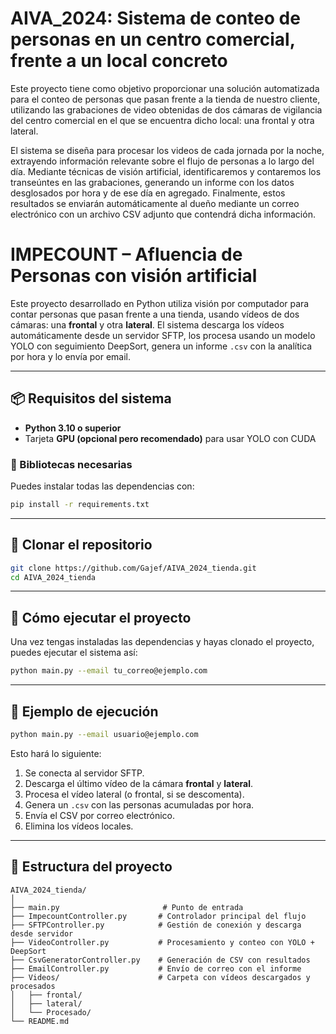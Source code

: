 # AIVA_2024: Sistema de conteo de personas en un centro comercial, frente a un local concreto

Este proyecto tiene como objetivo proporcionar una solución automatizada para el conteo de personas que pasan frente a la tienda de nuestro cliente, utilizando las grabaciones de video obtenidas de dos cámaras de vigilancia del centro comercial en el que se encuentra dicho local: una frontal y otra lateral.

El sistema se diseña para procesar los videos de cada jornada por la noche, extrayendo información relevante sobre el flujo de personas a lo largo del día. Mediante técnicas de visión artificial, identificaremos y contaremos los transeúntes en las grabaciones, generando un informe con los datos desglosados por hora y de ese día en agregado. Finalmente, estos resultados se enviarán automáticamente al dueño mediante un correo electrónico con un archivo CSV adjunto que contendrá dicha información.


# IMPECOUNT – Afluencia de Personas con visión artificial

Este proyecto desarrollado en Python utiliza visión por computador para contar personas que pasan frente a una tienda, usando vídeos de dos cámaras: una **frontal** y otra **lateral**. El sistema descarga los vídeos automáticamente desde un servidor SFTP, los procesa usando un modelo YOLO con seguimiento DeepSort, genera un informe `.csv` con la analítica por hora y lo envía por email.

---

## 📦 Requisitos del sistema

- **Python 3.10 o superior**
- Tarjeta **GPU (opcional pero recomendado)** para usar YOLO con CUDA

### 🔧 Bibliotecas necesarias

Puedes instalar todas las dependencias con:

```bash
pip install -r requirements.txt
```

---

## 🔄 Clonar el repositorio

```bash
git clone https://github.com/Gajef/AIVA_2024_tienda.git
cd AIVA_2024_tienda
```

---

## 🚀 Cómo ejecutar el proyecto

Una vez tengas instaladas las dependencias y hayas clonado el proyecto, puedes ejecutar el sistema así:

```bash
python main.py --email tu_correo@ejemplo.com
```

---

## 🧪 Ejemplo de ejecución

```bash
python main.py --email usuario@ejemplo.com
```

Esto hará lo siguiente:

1. Se conecta al servidor SFTP.
2. Descarga el último vídeo de la cámara **frontal** y **lateral**.
3. Procesa el vídeo lateral (o frontal, si se descomenta).
4. Genera un `.csv` con las personas acumuladas por hora.
5. Envía el CSV por correo electrónico.
6. Elimina los vídeos locales.

---

## 📁 Estructura del proyecto

```
AIVA_2024_tienda/
│
├── main.py                       # Punto de entrada
├── ImpecountController.py       # Controlador principal del flujo
├── SFTPController.py            # Gestión de conexión y descarga desde servidor
├── VideoController.py           # Procesamiento y conteo con YOLO + DeepSort
├── CsvGeneratorController.py    # Generación de CSV con resultados
├── EmailController.py           # Envío de correo con el informe
├── Videos/                      # Carpeta con vídeos descargados y procesados
│   ├── frontal/
│   ├── lateral/
│   └── Procesado/                 
└── README.md
```

